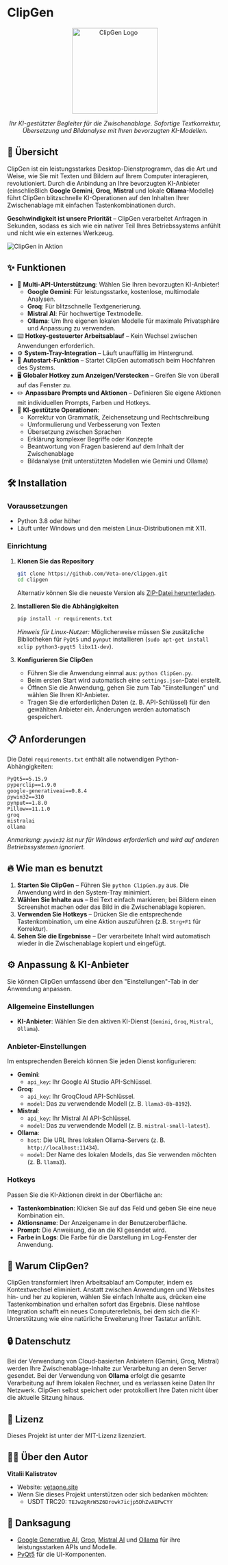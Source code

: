 # ClipGen

<div align="center">
   <img src="https://raw.githubusercontent.com/Veta-one/clipgen/main/screenshots/clipgen-logo.png" alt="ClipGen Logo" width="200"/>
   <p><em>Ihr KI-gestützter Begleiter für die Zwischenablage. Sofortige Textkorrektur, Übersetzung und Bildanalyse mit Ihren bevorzugten KI-Modellen.</em></p>
</div>

## 🚀 Übersicht

ClipGen ist ein leistungsstarkes Desktop-Dienstprogramm, das die Art und Weise, wie Sie mit Texten und Bildern auf Ihrem Computer interagieren, revolutioniert. Durch die Anbindung an Ihre bevorzugten KI-Anbieter (einschließlich **Google Gemini**, **Groq**, **Mistral** und lokale **Ollama**-Modelle) führt ClipGen blitzschnelle KI-Operationen auf den Inhalten Ihrer Zwischenablage mit einfachen Tastenkombinationen durch.

**Geschwindigkeit ist unsere Priorität** – ClipGen verarbeitet Anfragen in Sekunden, sodass es sich wie ein nativer Teil Ihres Betriebssystems anfühlt und nicht wie ein externes Werkzeug.

![ClipGen in Aktion](https://raw.githubusercontent.com/Veta-one/clipgen/main/screenshots/clipgen-demo.gif)

## ✨ Funktionen

- 🔌 **Multi-API-Unterstützung**: Wählen Sie Ihren bevorzugten KI-Anbieter!
  - **Google Gemini**: Für leistungsstarke, kostenlose, multimodale Analysen.
  - **Groq**: Für blitzschnelle Textgenerierung.
  - **Mistral AI**: Für hochwertige Textmodelle.
  - **Ollama**: Um Ihre eigenen lokalen Modelle für maximale Privatsphäre und Anpassung zu verwenden.
- ⌨️ **Hotkey-gesteuerter Arbeitsablauf** – Kein Wechsel zwischen Anwendungen erforderlich.
- ⚙️ **System-Tray-Integration** – Läuft unauffällig im Hintergrund.
- 🚀 **Autostart-Funktion** – Startet ClipGen automatisch beim Hochfahren des Systems.
- 🖥️ **Globaler Hotkey zum Anzeigen/Verstecken** – Greifen Sie von überall auf das Fenster zu.
- ✏️ **Anpassbare Prompts und Aktionen** – Definieren Sie eigene Aktionen mit individuellen Prompts, Farben und Hotkeys.
- 🧠 **KI-gestützte Operationen**:
  - Korrektur von Grammatik, Zeichensetzung und Rechtschreibung
  - Umformulierung und Verbesserung von Texten
  - Übersetzung zwischen Sprachen
  - Erklärung komplexer Begriffe oder Konzepte
  - Beantwortung von Fragen basierend auf dem Inhalt der Zwischenablage
  - Bildanalyse (mit unterstützten Modellen wie Gemini und Ollama)

## 🛠️ Installation

### Voraussetzungen
- Python 3.8 oder höher
- Läuft unter Windows und den meisten Linux-Distributionen mit X11.

### Einrichtung

1. **Klonen Sie das Repository**
   ```bash
   git clone https://github.com/Veta-one/clipgen.git
   cd clipgen
   ```
   Alternativ können Sie die neueste Version als [ZIP-Datei herunterladen](https://github.com/Veta-one/clipgen/archive/refs/heads/main.zip).

2. **Installieren Sie die Abhängigkeiten**
   ```bash
   pip install -r requirements.txt
   ```
   *Hinweis für Linux-Nutzer:* Möglicherweise müssen Sie zusätzliche Bibliotheken für `PyQt5` und `pynput` installieren (`sudo apt-get install xclip python3-pyqt5 libx11-dev`).

3. **Konfigurieren Sie ClipGen**
   - Führen Sie die Anwendung einmal aus: `python ClipGen.py`.
   - Beim ersten Start wird automatisch eine `settings.json`-Datei erstellt.
   - Öffnen Sie die Anwendung, gehen Sie zum Tab "Einstellungen" und wählen Sie Ihren KI-Anbieter.
   - Tragen Sie die erforderlichen Daten (z. B. API-Schlüssel) für den gewählten Anbieter ein. Änderungen werden automatisch gespeichert.

## 📋 Anforderungen

Die Datei `requirements.txt` enthält alle notwendigen Python-Abhängigkeiten:
```
PyQt5==5.15.9
pyperclip==1.9.0
google-generativeai==0.8.4
pywin32==310
pynput==1.8.0
Pillow==11.1.0
groq
mistralai
ollama
```
*Anmerkung: `pywin32` ist nur für Windows erforderlich und wird auf anderen Betriebssystemen ignoriert.*

## 🔥 Wie man es benutzt

1. **Starten Sie ClipGen** – Führen Sie `python ClipGen.py` aus. Die Anwendung wird in den System-Tray minimiert.
2. **Wählen Sie Inhalte aus** – Bei Text einfach markieren; bei Bildern einen Screenshot machen oder das Bild in die Zwischenablage kopieren.
3. **Verwenden Sie Hotkeys** – Drücken Sie die entsprechende Tastenkombination, um eine Aktion auszuführen (z.B. `Strg+F1` für Korrektur).
4. **Sehen Sie die Ergebnisse** – Der verarbeitete Inhalt wird automatisch wieder in die Zwischenablage kopiert und eingefügt.

## ⚙️ Anpassung & KI-Anbieter

Sie können ClipGen umfassend über den "Einstellungen"-Tab in der Anwendung anpassen.

### Allgemeine Einstellungen
- **KI-Anbieter**: Wählen Sie den aktiven KI-Dienst (`Gemini`, `Groq`, `Mistral`, `Ollama`).

### Anbieter-Einstellungen
Im entsprechenden Bereich können Sie jeden Dienst konfigurieren:
- **Gemini**:
  - `api_key`: Ihr Google AI Studio API-Schlüssel.
- **Groq**:
  - `api_key`: Ihr GroqCloud API-Schlüssel.
  - `model`: Das zu verwendende Modell (z. B. `llama3-8b-8192`).
- **Mistral**:
  - `api_key`: Ihr Mistral AI API-Schlüssel.
  - `model`: Das zu verwendende Modell (z. B. `mistral-small-latest`).
- **Ollama**:
  - `host`: Die URL Ihres lokalen Ollama-Servers (z. B. `http://localhost:11434`).
  - `model`: Der Name des lokalen Modells, das Sie verwenden möchten (z. B. `llama3`).

### Hotkeys
Passen Sie die KI-Aktionen direkt in der Oberfläche an:
- **Tastenkombination**: Klicken Sie auf das Feld und geben Sie eine neue Kombination ein.
- **Aktionsname**: Der Anzeigename in der Benutzeroberfläche.
- **Prompt**: Die Anweisung, die an die KI gesendet wird.
- **Farbe in Logs**: Die Farbe für die Darstellung im Log-Fenster der Anwendung.

## 🚀 Warum ClipGen?

ClipGen transformiert Ihren Arbeitsablauf am Computer, indem es Kontextwechsel eliminiert. Anstatt zwischen Anwendungen und Websites hin- und her zu kopieren, wählen Sie einfach Inhalte aus, drücken eine Tastenkombination und erhalten sofort das Ergebnis. Diese nahtlose Integration schafft ein neues Computererlebnis, bei dem sich die KI-Unterstützung wie eine natürliche Erweiterung Ihrer Tastatur anfühlt.

## 🔒 Datenschutz

Bei der Verwendung von Cloud-basierten Anbietern (Gemini, Groq, Mistral) werden Ihre Zwischenablage-Inhalte zur Verarbeitung an deren Server gesendet. Bei der Verwendung von **Ollama** erfolgt die gesamte Verarbeitung auf Ihrem lokalen Rechner, und es verlassen keine Daten Ihr Netzwerk. ClipGen selbst speichert oder protokolliert Ihre Daten nicht über die aktuelle Sitzung hinaus.

## 📄 Lizenz

Dieses Projekt ist unter der MIT-Lizenz lizenziert.

## 👨‍💻 Über den Autor

**Vitalii Kalistratov**
- Website: [vetaone.site](https://vetaone.site)
- Wenn Sie dieses Projekt unterstützen oder sich bedanken möchten:
  - USDT TRC20: `TEJw2gRrW5Z6Drowk7icjp5DhZvAEPwCYY`

## 🙏 Danksagung

- [Google Generative AI](https://github.com/google/generative-ai-python), [Groq](https://groq.com/), [Mistral AI](https://mistral.ai/) und [Ollama](https://ollama.com/) für ihre leistungsstarken APIs und Modelle.
- [PyQt5](https://riverbankcomputing.com/software/pyqt/intro) für die UI-Komponenten.

